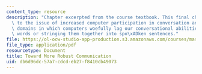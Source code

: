 ```yaml
---
content_type: resource
description: "Chapter excerpted from the course textbook. This final chapter returns\
  \ to the issue of increased computer participation in conversation and poses several\
  \ domains in which computers woefully lag our conversational abilities beyond hearing\
  \ words or stringing them together into spo\xADken sentences."
file: https://ol-ocw-studio-app-production.s3.amazonaws.com/courses/mas-632-conversational-computer-systems-fall-2008/db6d96dc57a7cdcdeb27f8410cb49073_schmandt_ch13.pdf
file_type: application/pdf
resourcetype: Document
title: Toward More Robust Communication
uid: db6d96dc-57a7-cdcd-eb27-f8410cb49073
---
```

